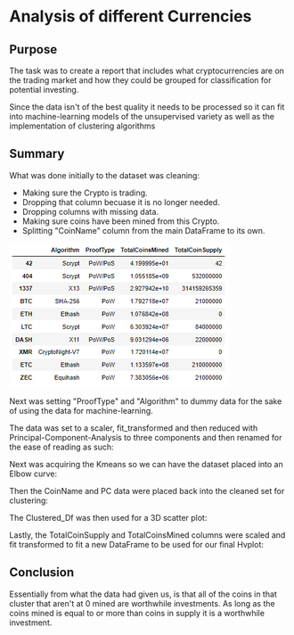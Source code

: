 # Analysis of different Currencies

## Purpose
The task was to create a report that includes what cryptocurrencies are on the trading market and how they could be grouped for classification for potential investing. 

Since the data isn't of the best quality it needs to be processed so it can fit into machine-learning models of the unsupervised variety as well as the implementation of clustering algorithms

## Summary

What was done initially to the dataset was cleaning:
* Making sure the Crypto is trading.
* Dropping that column becuase it is no longer needed.
* Dropping columns with missing data.
* Making sure coins have been mined from this Crypto.
* Splitting "CoinName" column from the main DataFrame to its own.

![Cleaned_Dataframe](https://github.com/Cyber-Wolfe/Crypto_Analysis/blob/main/Captures/Cleaned_Dataframe.PNG)

Next was setting "ProofType" and "Algorithm" to dummy data for the sake of using the data for machine-learning.

The data was set to a scaler, fit_transformed and then reduced with Principal-Component-Analysis to three components and then renamed for the ease of reading as such:

Next was acquiring the Kmeans so we can have the dataset placed into an Elbow curve:

Then the CoinName and PC data were placed back into the cleaned set for clustering:

The Clustered_Df was then used for a 3D scatter plot:

Lastly, the TotalCoinSupply and TotalCoinsMined columns were scaled and fit transformed to fit a new DataFrame to be used for our final Hvplot:

## Conclusion

Essentially from what the data had given us, is that all of the coins in that cluster that aren't at 0 mined are worthwhile investments.  As long as the coins mined is equal to or more than coins in supply it is a worthwhile investment. 

